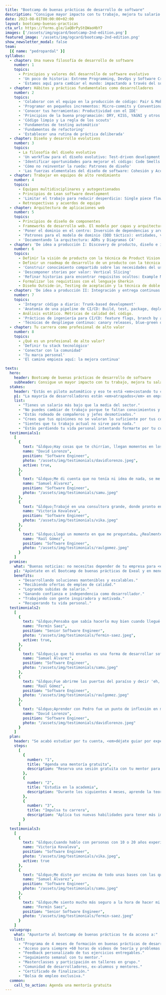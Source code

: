 ```yaml
---
title: "Bootcamp de buenas prácticas de desarrollo de software"
description: "Consigue mayor impacto con tu trabajo, mejora tu salario y recupera tu motivación."
date: 2023-08-01T00:00:00+02:00
layout: bootcamp-buenas-practicas
cta_url: https://forms.gle/1aQBrPyStQWaoHbY7
images: ['/assets/img/ogcard/bootcamp-2nd-edition.png']
featured_image: '/assets/img/ogcard/bootcamp-2nd-edition.png'
show_newsletter_modal: false
team:
  [{ name: "pedropardal" }]
syllabus:
  - chapter: Una nueva filosofía de desarrollo de software
    number: 1
    topics:
      - Principios y valores del desarrollo de software evolutivo
      - 'Un poco de historia: Extreme Programming, DevOps y Software Craftsmanship'
      - 'Estamos aquí para cambiar el mundo: impactando a través del software'
  - chapter: Hábitos y prácticas fundamentales como desarrolladores
    number: 2
    topics:
      - 'Colaborar con el equipo en la producción de código: Pair & Mob programming'
      - 'Programar en pequeños incrementos: Micro-commits y Conventional Commits'
      - 'Conocer tus herramientas: Productividad con el IDE'
      - 'Principios de la buena programación: DRY, KISS, YAGNI y otros'
      - 'Código limpio y La regla de los scouts'
      - 'Fundamentos de testing automático'
      - 'Fundamentos de refactoring'
      - 'Establecer una rutina de práctica deliberada'
  - chapter: Diseño y desarrollo evolutivos
    number: 3
    topics:
      - La filosofía del diseño evolutivo
      - 'Un workflow para el diseño evolutivo: Test-driven development'
      - 'Identificar oportunidades para mejorar el código: Code Smells'
      - 'Cómo no reinventar la rueda: Patrones de diseño'
      - 'Las fuerzas elementales del diseño de software: Cohesión y Acoplamiento'
  - chapter: Trabajar en equipos de alto rendimiento
    number: 4
    topics:
      - Equipos multidisciplinares y autogestionados
      - Principios de Lean software development
      - 'Limitar el trabajo para reducir desperdicio: Single piece flow'
      - Retrospectivas y acuerdos de equipo
  - chapter: Arquitectura de aplicaciones web
    number: 5
    topics:
      - Principios de diseño de componentes
      - Frameworks de desarrollo web. El modelo por capas y arquitectura clean.
      - 'Poner el dominio en el centro: Inversión de dependencias y arquitectura hexagonal'
      - 'Patrones para el modelo de dominio (DDD táctico): entidades, value objects, agregados y eventos'
      - 'Documentando la arquitectura: ADRs y Diagramas C4'
  - chapter: 'De idea a producción I: Discovery de producto, diseño e implementación'
    number: 6
    topics:
      - Definir la visión de producto con la técnica de Product Vision Board
      - Definir un roadmap de desarrollo de un producto con la técnica de Story Mapping
      - 'Construir conocimiento compartido sobre las necesidades del usuario: User Stories'
      - 'Descomponer stories por valor: Vertical Slicing'
      - 'Refinar historias para encontrar requisitos ocultos: Example Mapping'
      - Formalizar los requistisos con el lenguaje Gherkin
      - Diseño Outside-in, Testing de aceptación y la técnica de doble bucle de TDD
  - chapter: 'De idea a producción II: Integración y entrega continuas (CI/CD)'
    number: 7
    topics:
      - 'Integrar código a diario: Trunk-based development'
      - 'Anatomía de una pipeline de CI/CD: Build, test, package, deploy'
      - Análisis estático. Métricas de calidad del código.
      - 'Prácticas de ingeniería para CI/CD: feature flags, branch by abstraction y parallel changes' 
      - 'Técnicas de despliegue continuo: canary releases, blue-green deployment'
  - chapter: Tu carrera como profesional de alto valor
    number: 8
    topics:
      - ¿Qué es un profesional de alto valor?
      - 'Definir tu stack tecnológico'
      - 'Conectar con la comunidad'
      - 'Tu marca personal'
      - 'El camino empieza aquí: la mejora continua'

texts:
  hero:
    header: Bootcamp de buenas prácticas de desarrollo de software
    subheader: Consigue un mayor impacto con tu trabajo, mejora tu salario y recupera tu motivación.
  stakes:
    header: "Estás en piloto automático y eso te está <em>costando tu carrera</em> como desarrollador."
    p1: "La mayoría de desarrolladores están <em>atrapados</em> en empresas mediocres, <em>desmotivados</em> por no tener oportunidades de crecer profesionalmente ni lograr impacto con su trabajo. ¿Te suena alguna de estas situaciones?:"
    list:
      - "Tienes un salario más bajo que la media del sector."
      - "No puedes cambiar de trabajo porque te faltan conocimientos y experiencia."
      - "Estás rodeado de compañeros y jefes desmotivados."
      - "Crees que tus opiniones no se valoran lo suficiente por tus compañeros."
      - "Sientes que tu trabajo actual no sirve para nada."
      - "Estás perdiendo tu vida personal intentando formarte por tu cuenta."
  testimonials1:
    [
      {
        text: "&ldquo;Hay cosas que te chirrían, llegan momentos en los que tú mismo te planteas que tiene que haber alguna manera más cuerda de hacer las cosas. Un día se me cruzaron los cables, y me dije… yo con esto no puedo seguir para adelante, esto es una salvajada, no puedo seguir así.&rdquo;",
        name: "David Lorenzo",
        position: "Software Engineer",
        photo: "/assets/img/testimonials/davidlorenzo.jpeg",
        active: true,
      },
      {
        text: "&ldquo;Me di cuenta que no tenía ni idea de nada, se me cayó el mundo encima, llevaba 4 años creyendo que programaba bien, y de repente si voy a otra empresa es que no me van ni a contratar, así que me asuste bastante.&rdquo;",
        name: "Samuel Álvarez",
        position: "Software Engineer",
        photo: "/assets/img/testimonials/samu.jpeg"
      },
      {
        text: "&ldquo;Trabajé en una consultora grande, donde pronto entendí que quería salir. En el mundo tech escuchaba mucho sobre testing, pair programming, y tenía ganas de probarlo, de trabajar de verdad en un equipo Agile, haciendo código con calidad. Sabía que si continuaba en esta empresa no iba a aprender muchas cosas.&rdquo;",
        name: "Victoria Kovaleva",
        position: "Software Engineer",
        photo: "/assets/img/testimonials/vika.jpeg"
      },
      {
        text: "&ldquo;Llegó un momento en que me preguntaba… ¿Realmente estoy aprendiendo a programar?  Intentaba aprender y hacer como podía. Veía el código de mis compañeros y pensaba, si veo que hacen las cosas de esta forma, pues supongo que será así…&rdquo;",
        name: "Raúl Gómez",
        position: "Software Engineer",
        photo: "/assets/img/testimonials/raulgomez.jpeg"
      }
    ]
  promise:
    what: "Buenas noticias: no necesitas depender de tu empresa para <em>dar el salto</em>."
    p1: "Apúntate en el Bootcamp de buenas prácticas de Exeal y en menos tiempo del que esperas estarás:"
    benefits:
      - "Desarrollando soluciones mantenibles y escalables."
      - "Recibiendo ofertas de empleo de calidad."
      - "Logrando subidas de salario."
      - "Ganando confianza e independencia como desarrollador."
      - "Trabajando con gente inspiradora y motivada."
      - "Recuperando tu vida personal."
  testimonials2:
    [
      {
        text: "&ldquo;Pensaba que sabía hacerlo muy bien cuando llegué a Voxel, pero cuando te conocí me abriste la mente.&rdquo;",
        name: "Fermín Saez",
        position: "Senior Software Engineer",
        photo: "/assets/img/testimonials/fermin-saez.jpeg",
        active: true,
      },
      {
        text: "&ldquo;Lo que tú enseñas es una forma de desarrollar software, son muchas piezas que se juntan para formar un puzzle.&rdquo;",
        name: "Samuel Álvarez",
        position: "Software Engineer",
        photo: "/assets/img/testimonials/samu.jpeg"
      },
      {
        text: "&ldquo;Fue abrirme las puertas del paraíso y decir 'eh, que hay sitios en los que se pueden hacer las cosas bien'&rdquo;",
        name: "Raúl Gómez",
        position: "Software Engineer",
        photo: "/assets/img/testimonials/raulgomez.jpeg"
      },
      {
        text: "&ldquo;Aprender con Pedro fue un punto de inflexión en mi carrera profesional&rdquo;",
        name: "David Lorenzo",
        position: "Software Engineer",
        photo: "/assets/img/testimonials/davidlorenzo.jpeg"
      }
    ] 
  plan:
    header: "Se acabó estudiar por tu cuenta, <em>déjate guiar por expertos</em>."
    steps:
      [
        {
          number: "1",
          title: "Agenda una mentoría gratuita",
          description: "Reserva una sesión gratuita con tu mentor para estudiar tu situación y ayudarte a definir tus próximos pasos.",
        },
        {
          number: "2",
          title: "Estudia en la academia",
          description: "Durante los siguientes 4 meses, aprende la teoria y aplicación de las buenas prácticas en la academia de Exeal.",
        },
        {
          number: "3",
          title: "Impulsa tu carrera",
          description: "Aplica tus nuevas habilidades para tener más impacto en tu empresa, aumentar tu salario o cambiar de trabajo.",
        }
      ]
  testimonials3:
    [
      {
        text: "&ldquo;Cuando hablo con personas con 10 o 20 años experiencia, me dicen que ojalá ellos hubieran podido aprender al principio todo lo que yo sé ahora&rdquo;",
        name: "Victoria Kovaleva",
        position: "Software Engineer",
        photo: "/assets/img/testimonials/vika.jpeg",
        active: true
      },
      {
        text: "&ldquo;Me diste por encima de todo unas bases con las que aprender, poder desarrollarme y saber si estoy yendo por el buen camino.&rdquo;",
        name: "Samuel Álvarez",
        position: "Software Engineer",
        photo: "/assets/img/testimonials/samu.jpeg"
      },
      {
        text: "&ldquo;Me siento mucho más seguro a la hora de hacer mi trabajo. Confío más no sólo en saber hacer cosas, sino en que tengo las herramientas necesarias para enfrentarme a ellas.&rdquo;",
        name: "Fermín Saez",
        position: "Senior Software Engineer",
        photo: "/assets/img/testimonials/fermin-saez.jpeg"
      }
    ]
  valueprop:
    what: "Apuntarte al bootcamp de buenas prácticas te da acceso a:"
    list:
      - "Programa de 4 meses de formación en buenas prácticas de desarrollo."
      - "Acceso para siempre +60 horas de videos de teoría y problemas resueltos."
      - "Feedback personalizado de tus ejercicios entregables."
      - "Seguimiento semanal con tu mentor."
      - "Masterclasses y participación en talleres en grupo."
      - "Comunidad de desarrolladores, ex-alumnos y mentores."
      - "Certificado de finalización."
      - "Bolsa de empleo exclusiva."
  common:
    call_to_action: Agenda una mentoría gratuita
---
```

